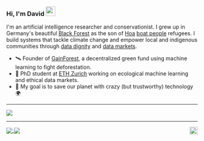 ### Hi, I'm David <img src="https://camo.githubusercontent.com/e8e7b06ecf583bc040eb60e44eb5b8e0ecc5421320a92929ce21522dbc34c891/68747470733a2f2f6d656469612e67697068792e636f6d2f6d656469612f6876524a434c467a6361737252346961377a2f67697068792e676966" width="25px">

I'm an artificial intelligence researcher and conservationist. I grew up in Germany's beautiful [Black Forest](https://en.wikipedia.org/wiki/Black_Forest) as the son of [Hoa](https://en.wikipedia.org/wiki/Hoa_people) [boat people](https://en.wikipedia.org/wiki/Vietnamese_boat_people) refugees. I build systems that tackle climate change and empower local and indigenous communities through [data dignity](https://www.radicalxchange.org/concepts/data-dignity/) and [data markets](https://www.datavaluation.ai).

- 🛰 Founder of [GainForest](https://gainforest.net/#/), a decentralized green fund using machine learning to fight deforestation.
- 🔭 PhD student at [ETH Zurich](https://ethz.ch) working on ecological machine learning and ethical data markets.
- 🌱 My goal is to save our planet with crazy (but trustworthy) technology 🌍

---

<img align="center" src="https://github-readme-stats.vercel.app/api?username=daviddao&count_private=true&layout=compact&show_icons=true&hide=prs,contribs&cache_seconds=86400&title_color=fff&icon_color=79ff97&text_color=9f9f9f&bg_color=151515&locale=en&custom_title=🧘🏻‍♂️ Github Zen" />

---

<a href="https://stackexchange.com/users/5678345/david-dao">
  <img align="center" src="https://stackexchange.com/users/flair/5678345.png" />
</a>

<a href="ttps://twitter.com/dwddao">
  <img align="center" src="https://img.shields.io/twitter/follow/dwddao?label=@dwddao&style=social" />
</a>

<a href="https://twitter.com/dwddao">
  <img align="right" alt="David Dao | Twitter" width="21px" src="https://raw.githubusercontent.com/anuraghazra/anuraghazra/master/assets/twitter.svg" />
</a>
